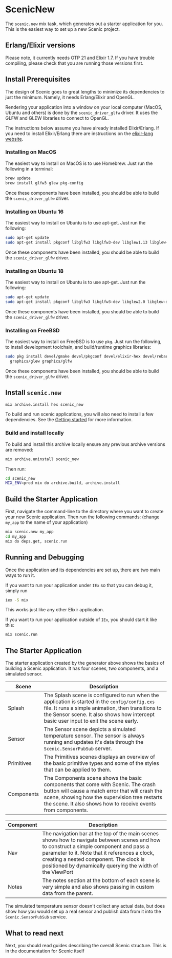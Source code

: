 # ScenicNew

The `scenic.new` mix task, which generates out a starter application for you.
This is the easiest way to set up a new Scenic project.

## Erlang/Elixir versions

Please note, it currently needs OTP 21 and Elixir 1.7. If you have trouble
compiling, please check that you are running those versions first.

## Install Prerequisites

The design of Scenic goes to great lengths to minimize its dependencies to just
the minimum. Namely, it needs Erlang/Elixir and OpenGL.

Rendering your application into a window on your local computer (MacOS, Ubuntu
and others) is done by the `scenic_driver_glfw` driver. It uses the GLFW and
GLEW libraries to connect to OpenGL.

The instructions below assume you have already installed Elixir/Erlang. If you
need to install Elixir/Erlang there are instructions on the [elixir-lang
website](https://elixir-lang.org/install.html).

### Installing on MacOS

The easiest way to install on MacOS is to use Homebrew. Just run the following
in a terminal:

```bash
brew update
brew install glfw3 glew pkg-config
```

Once these components have been installed, you should be able to build the
`scenic_driver_glfw` driver.

### Installing on Ubuntu 16

The easiest way to install on Ubuntu is to use apt-get. Just run the following:

```bash
sudo apt-get update
sudo apt-get install pkgconf libglfw3 libglfw3-dev libglew1.13 libglew-dev
```

Once these components have been installed, you should be able to build the
`scenic_driver_glfw` driver.

### Installing on Ubuntu 18

The easiest way to install on Ubuntu is to use apt-get. Just run the following:

```bash
sudo apt-get update
sudo apt-get install pkgconf libglfw3 libglfw3-dev libglew2.0 libglew-dev
```

Once these components have been installed, you should be able to build the
`scenic_driver_glfw` driver.

### Installing on FreeBSD

The easiest way to install on FreeBSD is to use `pkg`. Just run the following,
to install development toolchain, and build/runtime graphics libraries:

```bash
sudo pkg install devel/gmake devel/pkgconf devel/elixir-hex devel/rebar3 \
  graphics/glew graphics/glfw
```

Once these components have been installed, you should be able to build the
`scenic_driver_glfw` driver.

## Install `scenic.new`

```bash
mix archive.install hex scenic_new
```

To build and run scenic applications, you will also need to install a few
dependencies. See the [Getting
started](https://hexdocs.pm/scenic/getting_started.html#install-dependencies)
for more information.

### Build and install locally

To build and install this archive locally ensure any previous archive versions
are removed:

```bash
mix archive.uninstall scenic_new
```

Then run:

```bash
cd scenic_new
MIX_ENV=prod mix do archive.build, archive.install
```

## Build the Starter Application

First, navigate the command-line to the directory where you want to create your
new Scenic application. Then run the following commands: (change `my_app` to
the name of your application)

```bash
mix scenic.new my_app
cd my_app
mix do deps.get, scenic.run
```

## Running and Debugging

Once the application and its dependencies are set up, there are two main ways
to run it.

If you want to run your application under `IEx` so that you can debug it,
simply run

```bash
iex -S mix
```

This works just like any other Elixir application.

If you want to run your application outside of `IEx`, you should start it like
this:

```bash
mix scenic.run
```

## The Starter Application

The starter application created by the generator above shows the basics of
building a Scenic application. It has four scenes, two components, and a
simulated sensor.

Scene | Description
--- | ---
Splash | The Splash scene is configured to run when the application is started in the `config/config.exs` file. It runs a simple animation, then transitions to the Sensor scene. It also shows how intercept basic user input to exit the scene early.
Sensor | The Sensor scene depicts a simulated temperature sensor. The sensor is always running and updates it's data through the `Scenic.SensorPubSub` server.
Primitives | The Primitives scenes displays an overview of the basic primitive types and some of the styles that can be applied to them.
Components | The Components scene shows the basic components that come with Scenic. The crash button will cause a match error that will crash the scene, showing how the supervision tree restarts the scene. It also shows how to receive events from components.

Component | Description
--- | ---
Nav | The navigation bar at the top of the main scenes shows how to navigate between scenes and how to construct a simple component and pass a parameter to it. Note that it references a clock, creating a nested component. The clock is positioned by dynamically querying the width of the ViewPort
Notes | The notes section at the bottom of each scene is very simple and also shows passing in custom data from the parent.

The simulated temperature sensor doesn't collect any actual data, but does show
how you would set up a real sensor and publish data from it into the
`Scenic.SensorPubSub` service.

## What to read next

Next, you should read guides describing the overall Scenic structure. This is
in the documentation for Scenic itself
